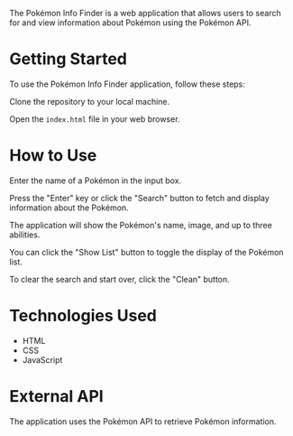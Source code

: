 The Pokémon Info Finder is a web application that allows users to search for and view information about Pokémon using the Pokémon API.

# Getting Started
To use the Pokémon Info Finder application, follow these steps:

Clone the repository to your local machine.

Open the `index.html` file in your web browser.

# How to Use
Enter the name of a Pokémon in the input box.

Press the "Enter" key or click the "Search" button to fetch and display information about the Pokémon.

The application will show the Pokémon's name, image, and up to three abilities.

You can click the "Show List" button to toggle the display of the Pokémon list.

To clear the search and start over, click the "Clean" button.

# Technologies Used
- HTML
- CSS
- JavaScript

# External API
The application uses the Pokémon API to retrieve Pokémon information.